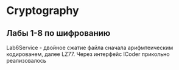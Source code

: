 # Cryptography
## Лабы 1-8 по шифрованию
Lab6Service - двойное сжатие файла сначала арифмтеическим кодированем, далее LZ77. Через интерфейс ICoder прикольно реализовалось
